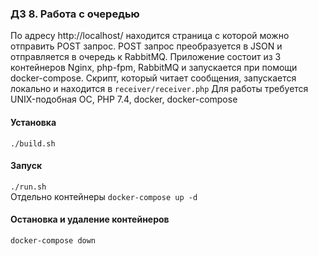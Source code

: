 ### ДЗ 8. Работа с очередью
По адресу http://localhost/ находится страница с которой можно отправить POST запрос.
POST запрос преобразуется в JSON и отправляется в очередь к RabbitMQ.
Приложение состоит из 3 контейнеров Nginx, php-fpm, RabbitMQ и запускается при помощи docker-compose. 
Скрипт, который читает сообщения, запускается локально и находится в `receiver/receiver.php`
Для работы требуется UNIX-подобная ОС, PHP 7.4, docker, docker-compose
#### Установка
`./build.sh`
#### Запуск
`./run.sh` <br>
Отдельно контейнеры `docker-compose up -d`<br>
#### Остановка и удаление контейнеров
`docker-compose down`